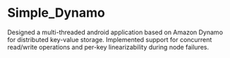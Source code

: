 # Simple_Dynamo
Designed a multi-threaded android application based on Amazon Dynamo for distributed key-value storage. Implemented support for concurrent read/write operations and per-key linearizability during node failures.
